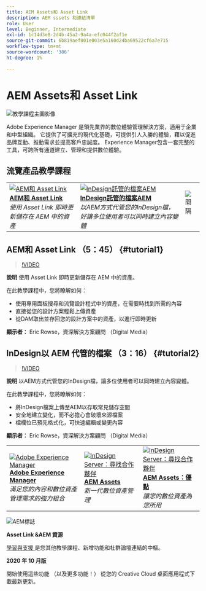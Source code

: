 ```yaml
---
title: AEM Assets和 Asset Link
description: AEM sssets 和連結清單
role: User
level: Beginner, Intermediate
exl-id: 1c14d3e8-2d4b-45a2-9a4a-efc044f2af1e
source-git-commit: 6b819aef801e003e5a160d24ba69522cf6a7e715
workflow-type: tm+mt
source-wordcount: '386'
ht-degree: 1%

---
```


# AEM Assets和 Asset Link

![教學課程主圖影像](../assets/AEM.jpg)

Adobe Experience Manager 是領先業界的數位體驗管理解決方案，適用于企業和中型組織。 它提供了可擴充的現代化基礎，可提供引人入勝的體驗，藉以促進品牌互動、推動需求並提高客戶忠誠度。 Experience Manager包含一套完整的工具，可跨所有通道建立、管理和提供數位體驗。

## 流覽產品教學課程

<table style="table-layout:fixed">
<tr>
 <td>
   <a href="aem.md#tutorial1">
      <img alt="AEM和 Asset Link" src="../assets/aem_assetlink_rowse_thumbnail.jpg" />
   </a>
    <div>
   <a href="aem.md#tutorial1"><strong>AEM和 Asset Link</strong></a>
    </div>
    <em>使用 Asset Link 即時更新儲存在 AEM 中的資產</em>
    <br>
  </td>
   <td>
   <a href="aem.md#tutorial2">
      <img alt="InDesign託管的檔案AEM" src="../assets/InDesign-Files-Hosten-in-AEM.jpg" />
   </a>
    <div>
   <a href="aem.md#tutorial2"><strong>InDesign託管的檔案AEM</strong></a>
    </div>
    <em>以AEM方式代管您的InDesign檔，好讓多位使用者可以同時建立內容變體</em>
    <br>
  </td>
  <td>
    <img alt="間隔" src="../assets/Whitespacer.png" />
    <div>
    <br>
  </td>
</tr>
</table>

## AEM和 Asset Link （5：45） {#tutorial1}

>[!VIDEO](https://video.tv.adobe.com/v/326828?hidetitle=true)

**說明**
使用 Asset Link 即時更新儲存在 AEM 中的資產。

在此教學課程中，您將瞭解如何：
* 使用專用面板搜尋和流覽設計程式中的資產，在需要時找到所需的內容
* 直接從您的設計方案輕鬆上傳資產
* 從DAM取出並存回您的設計方案中的資產，以進行即時更新

**顯示者：**
Eric Rowse，資深解決方案顧問 （Digital Media）

## InDesign以 AEM 代管的檔案 （3：16） {#tutorial2}

>[!VIDEO](https://video.tv.adobe.com/v/326829?hidetitle=true)

**說明**
以AEM方式代管您的InDesign檔，讓多位使用者可以同時建立內容變體。

在此教學課程中，您將瞭解如何：
* 將InDesign檔案上傳至AEM以存取常見儲存空間
* 安全地建立變化，而不必擔心會破壞來源檔案
* 檔欄位已預先格式化，可快速編輯或變更內容

**顯示者：**
Eric Rowse，資深解決方案顧問 （Digital Media）

<table style="table-layout:fixed">
<tr>
 <td>
   <a href="https://www.adobe.com/marketing/experience-manager.html">
      <img alt="Adobe Experience Manager" src="../assets/AEM_Thumbnail.jpg" />
   </a>
    <div>
   <a href="https://www.adobe.com/marketing/experience-manager.html"><strong>Adobe Experience Manager</strong></a>
    </div>
    <em>滿足您的內容和數位資產管理需求的強力組合</em>
    <br>
  </td>
  <td>
   <a href="https://www.adobe.com/marketing/experience-manager-assets.html">
      <img alt="InDesign Server：尋找合作夥伴" src="../assets/AEM_Thumbnail.jpg" />
   </a>
    <div>
   <a href="https://www.adobe.com/marketing/experience-manager-assets.html"><strong>AEM Assets</strong></a>
    </div>
    <em>新一代數位資產管理</em>
    <br>
  </td>
  <td>
   <a href="https://www.adobe.com/marketing/experience-manager-assets/benefits.html">
      <img alt="InDesign Server：尋找合作夥伴" src="../assets/AEM_Thumbnail.jpg" />
   </a>
    <div>
   <a href="https://www.adobe.com/marketing/experience-manager-assets/benefits.html"><strong>AEM Assets：優點</strong></a>
    </div>
    <em>讓您的數位資產為您所用</em>
    <br>
  </td>
</tr>
</table>

![AEM標誌](../assets/aem_appicon_noshadow_96.png)

**Asset Link &amp;AEM 資源**

[學習與支援 ](https://helpx.adobe.com/support/experience-manager.html) 是您其他教學課程、新增功能和社群論壇連結的中樞。

**2020 年 10 月版**

開始使用這些功能 （以及更多功能！） 從您的 Creative Cloud 桌面應用程式下載最新更新。

